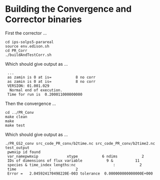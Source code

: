 # Building the Convergence and Corrector binaries
First the corrector ...
```
cd ips-solps5-parareal
source env.edison.sh
cd PR_Corr
./buildAndTestCorr.sh
```
Which should give output as ...
```
 ... 
 as zamin is 0 at is=           8 no corr
 as zamin is 0 at is=           8 no corr
 VERSION: 01.001.029
  Normal end of execution.
 Time for run is  0.200011000000000
```
Then the convergence ...
```
cd ../PR_Conv
make clean
make
make test
```
Which should give output as ...
```
./PR_GS2_conv src_code_PR_conv/b2time.nc src_code_PR_conv/b2time2.nc test_output
 pwmxip id found
 var_namepwmxip             xtype           6 ndims           2
 IDs of dimensions of flux variable           9 &          11
 species & time_index lengths:nc                 :           2
 time               :           2
 Error =   2.045924170498220E-003 tolerance  0.000000000000000E+000
```
